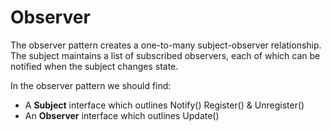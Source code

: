 # Observer

The observer pattern creates a one-to-many subject-observer relationship.
The subject maintains a list of subscribed observers, each of which can be notified when the subject changes state.

In the observer pattern we should find:
- A **Subject** interface which outlines Notify() Register() & Unregister()
- An **Observer** interface which outlines Update()
